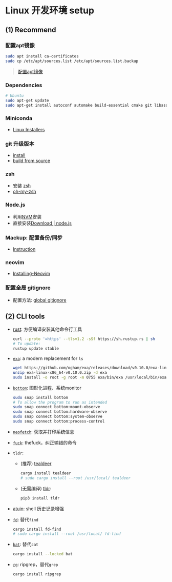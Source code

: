 # Linux 开发环境 setup

## (1) Recommend

### 配置apt镜像

```bash
sudo apt install ca-certificates
sudo cp /etc/apt/sources.list /etc/apt/sources.list.backup
```

> [配置apt镜像](https://mirrors.tuna.tsinghua.edu.cn/help/ubuntu/)

### Dependencies

```bash
# Ubuntu
sudo apt-get update
sudo apt-get install autoconf automake build-essential cmake git libass-dev libbz2-dev libfontconfig1-dev libfreetype6-dev libfribidi-dev libharfbuzz-dev libjansson-dev liblzma-dev libmp3lame-dev libogg-dev libopus-dev libsamplerate-dev libspeex-dev libtheora-dev libtool libtool-bin libvorbis-dev libx264-dev libxml2-dev m4 make nasm patch pkg-config tar yasm zlib1g-dev python python3 python3-pip python3-dev python3-setuptools zip
```

### Miniconda

- [Linux Installers](https://docs.conda.io/en/latest/miniconda.html#linux-installers)

### git 升级版本

- [install](https://git-scm.com/download/linux)
- [build from source](https://git-scm.com/book/en/v2/Getting-Started-Installing-Git)

### zsh

- 安装 [zsh](https://www.zsh.org/)
- [oh-my-zsh](https://github.com/Maoxie/Notes/blob/master/docs/Skills/Linux/zsh%E5%B8%B8%E7%94%A8%E6%8F%92%E4%BB%B6.md)

### Node.js

- 利用[NVM](https://github.com/nvm-sh/nvm#installing-and-updating)安装
- 直接安装[Download | node.js](https://nodejs.org/en/download/)

### Mackup: 配置备份/同步

- [Instruction](https://github.com/Maoxie/Notes/blob/master/docs/Skills/Linux/Mackup%20%E5%90%8C%E6%AD%A5linux%E9%85%8D%E7%BD%AE.md)

### neovim

- [Installing-Neovim](https://github.com/neovim/neovim/wiki/Installing-Neovim#ubuntu)

### 配置全局 gitignore

- 配置方法: [global gitignore](https://github.com/Maoxie/Notes/blob/master/docs/Skills/Git/global%20gitignore.md)

## (2) CLI tools

- [rust](https://www.rust-lang.org/tools/install): 方便编译安装其他命令行工具

  ```bash
  curl --proto '=https' --tlsv1.2 -sSf https://sh.rustup.rs | sh
  # To update:
  rustup update stable
  ```

- [`exa`](https://the.exa.website/install/linux): a modern replacement for `ls`

  ```bash
  wget https://github.com/ogham/exa/releases/download/v0.10.0/exa-linux-x86_64-v0.10.0.zip
  unzip exa-linux-x86_64-v0.10.0.zip -d exa
  sudo install -o root -g root -m 0755 exa/bin/exa /usr/local/bin/exa
  ```

- [`bottom`](https://github.com/ClementTsang/bottom?ref=itsfoss.com#debianubuntu): 图形化进程、系统monitor

  ```bash
  sudo snap install bottom
  # To allow the program to run as intended
  sudo snap connect bottom:mount-observe
  sudo snap connect bottom:hardware-observe
  sudo snap connect bottom:system-observe
  sudo snap connect bottom:process-control
  ```

- [`neofetch`](https://github.com/dylanaraps/neofetch): 获取并打印系统信息

- [`fuck`](https://github.com/nvbn/thefuck#installation): thefuck，纠正输错的命令

- `tldr`:

  - (推荐) [tealdeer](https://dbrgn.github.io/tealdeer/installing.html)

    ```bash
    cargo install tealdeer
    # sudo cargo install --root /usr/local/ tealdeer
    ```

  - (无需编译) [tldr](https://github.com/tldr-pages/tldr#how-do-i-use-it):

     ```bash
     pip3 install tldr
     ```

- [atuin](https://github.com/ellie/atuin/blob/main/README.md#install): shell 历史记录增强

- [`fd`](https://github.com/sharkdp/fd#on-ubuntu): 替代`find`

  ```bash
  cargo install fd-find
  # sudo cargo install --root /usr/local/ fd-find
  ```

- [`bat`](https://github.com/sharkdp/bat#from-source): 替代`cat`

  ```bash
  cargo install --locked bat
  ```

- [`rg`](https://github.com/BurntSushi/ripgrep#installation): ripgrep，替代`grep`

  ```bash
  cargo install ripgrep
  ```
